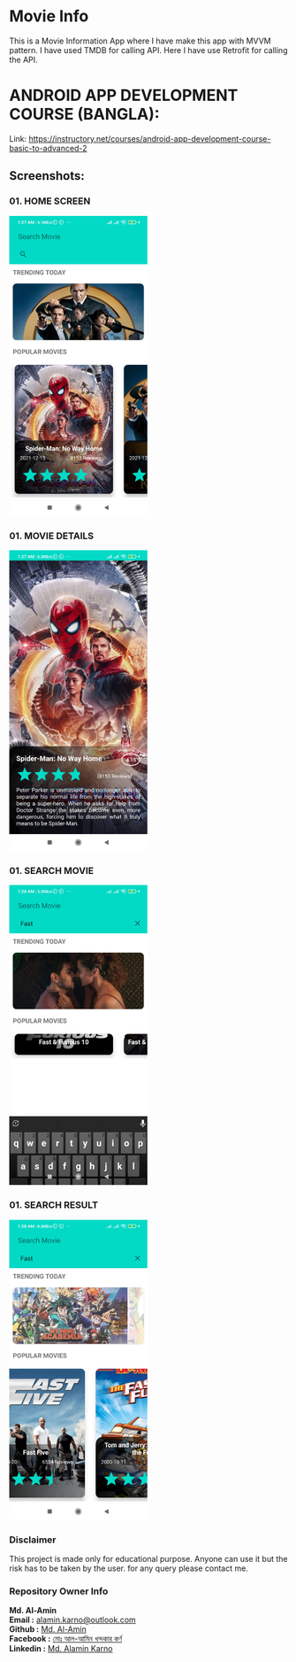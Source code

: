 # Movie Info
This is a Movie Information App where I have make this app with MVVM pattern. I have used TMDB for calling API. Here I have use Retrofit for calling the API.


# ANDROID APP DEVELOPMENT COURSE (BANGLA):
Link: https://instructory.net/courses/android-app-development-course-basic-to-advanced-2

## Screenshots:

### 01. HOME SCREEN

<img src="screenshots/MovieInfo (2).jpg" width="250">

### 01. MOVIE DETAILS

<img src="screenshots/MovieInfo (1).jpg" width="250">

### 01. SEARCH MOVIE

<img src="screenshots/MovieInfo (4).jpg" width="250">

### 01. SEARCH RESULT

<img src="screenshots/MovieInfo (3).jpg" width="250">


### Disclaimer
This project is made only for educational purpose. Anyone can use it but the risk has to be taken by the user.
for any query please contact me.

### Repository Owner Info

__Md. Al-Amin__ <br>
__Email :__ [ alamin.karno@outlook.com ](mailto:alamin.karno@outlook.com) <br>
__Github :__ [Md. Al-Amin](https://github.com/karno786)<br>
__Facebook :__ [মোঃ আল-আমিন খন্দকার কর্ণ](https://facebook.com/alamin.kanro786) <br>
__Linkedin :__ [Md. Alamin Karno](https://www.linkedin.com/in/alaminkarno/)
<br>
